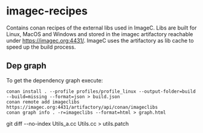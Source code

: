 # imagec-recipes

Contains conan recipes of the external libs used in ImageC.
Libs are built for Linux, MacOS and Windows and stored in the imagec artifactory reachable under https://imagec.org:4431/.
ImageC uses the artifactory as lib cache to speed up the build process.

## Dep graph

To get the dependency graph execute:

```
conan install . --profile profiles/profile_linux --output-folder=build --build=missing --format=json > build.json
conan remote add imageclibs https://imagec.org:4431/artifactory/api/conan/imageclibs
conan graph info . -r=imageclibs --format=html > graph.html
```

git diff --no-index Utils_a.cc Utils.cc > utils.patch

